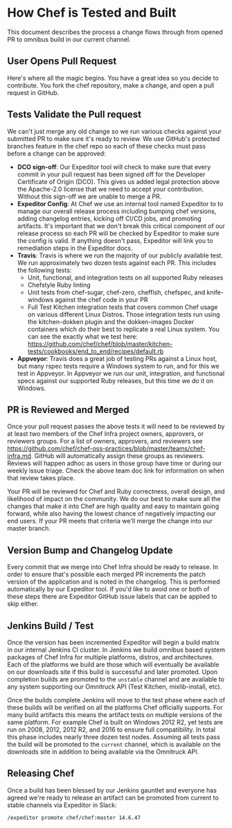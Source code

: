 # How Chef is Tested and Built

This document describes the process a change flows through from opened PR to omnibus build in our current channel.

## User Opens Pull Request

Here's where all the magic begins. You have a great idea so you decide to contribute. You fork the chef repository, make a change, and open a pull request in GitHub.

## Tests Validate the Pull request

We can't just merge any old change so we run various checks against your submitted PR to make sure it's ready to review. We use GitHub's protected branches feature in the chef repo so each of these checks must pass before a change can be approved:
  - **DCO sign-off**: Our Expeditor tool will check to make sure that every commit in your pull request has been signed off for the Developer Certificate of Origin (DCO). This gives us added legal protection above the Apache-2.0 license that we need to accept your contribution. Without this sign-off we are unable to merge a PR.
  - **Expeditor Config**: At Chef we use an internal tool named Expeditor to to manage our overall release process including bumping chef versions, adding changelog entries, kicking off CI/CD jobs, and promoting artifacts. It's important that we don't break this critical component of our release process so each PR will be checked by Expeditor to make sure the config is valid. If anything doesn't pass, Expeditor will link you to remediation steps in the Expeditor docs.
  - **Travis**: Travis is where we run the majority of our publicly available test. We run approximately two dozen tests against each PR. This includes the following tests:
    -  Unit, functional, and integration tests on all supported Ruby releases
    -  Chefstyle Ruby linting
    -  Unit tests from chef-sugar, chef-zero, cheffish, chefspec, and knife-windows against the chef code in your PR
    -  Full Test Kitchen integration tests that covers common Chef usage on various different Linux Distros. Those integration tests run using the kitchen-dokken plugin and the dokken-images Docker containers which do their best to replicate a real Linux system. You can see the exactly what we test here: https://github.com/chef/chef/blob/master/kitchen-tests/cookbooks/end_to_end/recipes/default.rb
  - **Appveyor**: Travis does a great job of testing PRs against a Linux host, but many rspec tests require a Windows system to run, and for this we test in Appveyor. In Appveyor we run our unit, integration, and functional specs against our supported Ruby releases, but this time we do it on Windows.

## PR is Reviewed and Merged

Once your pull request passes the above tests it will need to be reviewed by at least two members of the Chef Infra project owners, approvers, or reviewers groups. For a list of owners, approvers, and reviewers see https://github.com/chef/chef-oss-practices/blob/master/teams/chef-infra.md. GitHub will automatically assign these groups as reviewers. Reviews will happen adhoc as users in those group have time or during our weekly issue triage. Check the above team doc link for information on when that review takes place.

Your PR will be reviewed for Chef and Ruby correctness, overall design, and likelihood of impact on the community. We do our best to make sure all the changes that make it into Chef are high quality and easy to maintain going forward, while also having the lowest chance of negatively impacting our end users. If your PR meets that criteria we'll merge the change into our master branch.

## Version Bump and Changelog Update

Every commit that we merge into Chef Infra should be ready to release. In order to ensure that's possible each merged PR increments the patch version of the application and is noted in the changelog. This is performed automatically by our Expeditor tool. If you'd like to avoid one or both of these steps there are Expeditor GitHub issue labels that can be applied to skip either.

## Jenkins Build / Test

Once the version has been incremented Expeditor will begin a build matrix in our internal Jenkins CI cluster. In Jenkins we build omnibus based system packages of Chef Infra for multiple platforms, distros, and architectures. Each of the platforms we build are those which will eventually be available on our downloads site if this build is successful and later promoted. Upon completion builds are promoted to the `unstable` channel and are available to any system supporting our Omnitruck API (Test Kitchen, mixlib-install, etc).

Once the builds complete Jenkins will move to the test phase where each of these builds will be verified on all the platforms Chef officially supports. For many build artifacts this means the artifact tests on multiple versions of the same platform. For example Chef is built on Windows 2012 R2, yet tests are run on 2008, 2012, 2012 R2, and 2016 to ensure full compatibility. In total this phase includes nearly three dozen test nodes. Assuming all tests pass the build will be promoted to the `current` channel, which is available on the downloads site in addition to being available via the Omnitruck API.

## Releasing Chef

Once a build has been blessed by our Jenkins gauntlet and everyone has agreed we're ready to release an artifact can be promoted from current to stable channels via Expeditor in Slack:

``/expeditor promote chef/chef:master 14.6.47``
